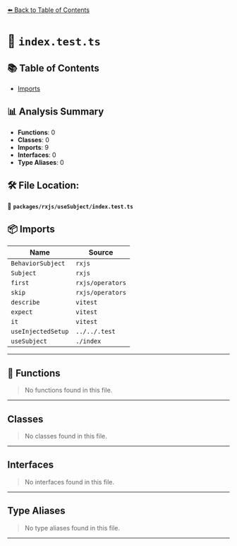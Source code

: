 [⬅️ Back to Table of Contents](../../../index.md)

# 📄 `index.test.ts`

## 📚 Table of Contents

- [Imports](#imports)

## 📊 Analysis Summary

- **Functions**: 0
- **Classes**: 0
- **Imports**: 9
- **Interfaces**: 0
- **Type Aliases**: 0

## 🛠️ File Location:
📂 **`packages/rxjs/useSubject/index.test.ts`**

## 📦 Imports

| Name | Source |
|------|--------|
| `BehaviorSubject` | `rxjs` |
| `Subject` | `rxjs` |
| `first` | `rxjs/operators` |
| `skip` | `rxjs/operators` |
| `describe` | `vitest` |
| `expect` | `vitest` |
| `it` | `vitest` |
| `useInjectedSetup` | `../../.test` |
| `useSubject` | `./index` |


---

## 🔧 Functions

> No functions found in this file.


---

## Classes

> No classes found in this file.


---

## Interfaces

> No interfaces found in this file.


---

## Type Aliases

> No type aliases found in this file.


---